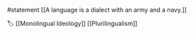 #statement 
[[A language is a dialect with an army and a navy.]]

🏷 [[Monolingual Ideology]] [[Plurilingualism]]